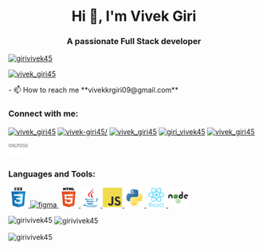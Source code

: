 <h1 align="center">Hi 👋, I'm Vivek Giri</h1>
<h3 align="center">A passionate Full Stack developer</h3>

<p align="left"> <a href="https://github.com/ryo-ma/github-profile-trophy"><img src="https://github-profile-trophy.vercel.app/?username=girivivek45" alt="girivivek45" /></a> </p>

<p align="left"> <a href="https://twitter.com/vivek_giri45" target="blank"><img src="https://img.shields.io/twitter/follow/vivek_giri45?logo=twitter&style=for-the-badge" alt="vivek_giri45" /></a> </p>
- 📫 How to reach me **vivekkrgiri09@gmail.com**

<h3 align="left">Connect with me:</h3>
<p align="left">
<a href="https://twitter.com/vivek_giri45" target="blank"><img align="center" src="https://raw.githubusercontent.com/rahuldkjain/github-profile-readme-generator/master/src/images/icons/Social/twitter.svg" alt="vivek_giri45" height="30" width="40" /></a>
<a href="https://linkedin.com/in/vivek-giri45/" target="blank"><img align="center" src="https://raw.githubusercontent.com/rahuldkjain/github-profile-readme-generator/master/src/images/icons/Social/linked-in-alt.svg" alt="vivek-giri45/" height="30" width="40" /></a>
<a href="https://instagram.com/vivek_giri45" target="blank"><img align="center" src="https://raw.githubusercontent.com/rahuldkjain/github-profile-readme-generator/master/src/images/icons/Social/instagram.svg" alt="vivek_giri45" height="30" width="40" /></a>
<a href="https://www.codechef.com/users/giri_vivek45" target="blank"><img align="center" src="https://cdn.jsdelivr.net/npm/simple-icons@3.1.0/icons/codechef.svg" alt="giri_vivek45" height="30" width="40" /></a>
<a href="https://codeforces.com/profile/vivek_giri45" target="blank"><img align="center" src="https://raw.githubusercontent.com/rahuldkjain/github-profile-readme-generator/master/src/images/icons/Social/codeforces.svg" alt="vivek_giri45" height="30" width="40" /></a>
      <a href="https://expressjs.com" target="_blank"> <img src="https://raw.githubusercontent.com/devicons/devicon/master/icons/express/express-original-wordmark.svg" alt="express" width="40" height="40"/> </a>
</p>

<h3 align="left">Languages and Tools:</h3>
<p align="left">
  <a href="https://www.w3schools.com/css/" target="_blank" rel="noreferrer"> <img src="https://raw.githubusercontent.com/devicons/devicon/master/icons/css3/css3-original-wordmark.svg" alt="css3" width="40" height="40"/> </a> 
  <a href="https://www.figma.com/" target="_blank" rel="noreferrer"> <img src="https://www.vectorlogo.zone/logos/figma/figma-icon.svg" alt="figma" width="40" height="40"/> </a> 
  <a href="https://www.w3.org/html/" target="_blank" rel="noreferrer"> <img src="https://raw.githubusercontent.com/devicons/devicon/master/icons/html5/html5-original-wordmark.svg" alt="html5" width="40" height="40"/> </a> 
  <a href="https://www.java.com" target="_blank" rel="noreferrer"> <img src="https://raw.githubusercontent.com/devicons/devicon/master/icons/java/java-original.svg" alt="java" width="40" height="40"/> </a>
  <a href="https://developer.mozilla.org/en-US/docs/Web/JavaScript" target="_blank" rel="noreferrer"> <img src="https://raw.githubusercontent.com/devicons/devicon/master/icons/javascript/javascript-original.svg" alt="javascript" width="40" height="40"/> </a> 
  <a href="https://www.python.org" target="_blank" rel="noreferrer"> <img src="https://raw.githubusercontent.com/devicons/devicon/master/icons/python/python-original.svg" alt="python" width="40" height="40"/> </a>
  <a href="https://reactjs.org/" target="_blank" rel="noreferrer"> <img src="https://raw.githubusercontent.com/devicons/devicon/master/icons/react/react-original-wordmark.svg" alt="react" width="40" height="40"/> </a>    
  <a href="https://nodejs.org" target="_blank"> <img src="https://raw.githubusercontent.com/devicons/devicon/master/icons/nodejs/nodejs-original-wordmark.svg" alt="nodejs" width="40" height="40"/> </a>
</p>

<p><img align="left" src="https://github-readme-stats.vercel.app/api/top-langs?username=girivivek45&show_icons=true&locale=en&layout=compact" alt="girivivek45" /></p>

<p>&nbsp;<img align="center" src="https://github-readme-stats.vercel.app/api?username=girivivek45&show_icons=true&locale=en" alt="girivivek45" /></p>

<p><img align="center" src="https://github-readme-streak-stats.herokuapp.com/?user=girivivek45&" alt="girivivek45" /></p>
